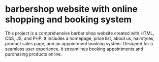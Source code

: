 # barbershop website with online shopping and booking system
 This project is a comprehensive barber shop website created with HTML, CSS, JS, and PHP. It includes a homepage, price list, about us, hairstyles, product sales page, and an appointment booking system. Designed for a seamless user experience, it streamlines booking appointments and purchasing products online.
